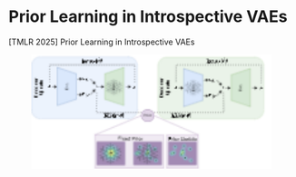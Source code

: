 # Prior Learning in Introspective VAEs
[TMLR 2025] Prior Learning in Introspective VAEs

<figure>
  <img src="assets/intro_prior.png" alt="Model Architecture" width="1000"/>
</figure>
